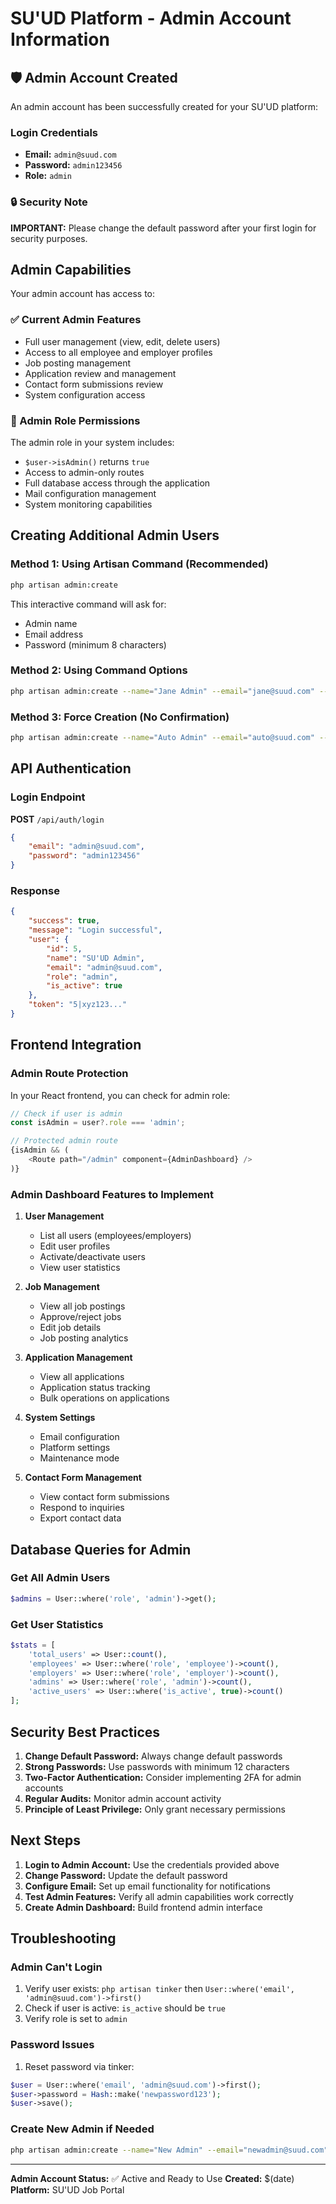 # SU'UD Platform - Admin Account Information

## 🛡️ Admin Account Created

An admin account has been successfully created for your SU'UD platform:

### Login Credentials
- **Email:** `admin@suud.com`
- **Password:** `admin123456`
- **Role:** `admin`

### 🔒 Security Note
**IMPORTANT:** Please change the default password after your first login for security purposes.

## Admin Capabilities

Your admin account has access to:

### ✅ Current Admin Features
- Full user management (view, edit, delete users)
- Access to all employee and employer profiles
- Job posting management
- Application review and management
- Contact form submissions review
- System configuration access

### 🔧 Admin Role Permissions
The admin role in your system includes:
- `$user->isAdmin()` returns `true`
- Access to admin-only routes
- Full database access through the application
- Mail configuration management
- System monitoring capabilities

## Creating Additional Admin Users

### Method 1: Using Artisan Command (Recommended)
```bash
php artisan admin:create
```

This interactive command will ask for:
- Admin name
- Email address  
- Password (minimum 8 characters)

### Method 2: Using Command Options
```bash
php artisan admin:create --name="Jane Admin" --email="jane@suud.com" --password="securepass123"
```

### Method 3: Force Creation (No Confirmation)
```bash
php artisan admin:create --name="Auto Admin" --email="auto@suud.com" --password="autopass123" --force
```

## API Authentication

### Login Endpoint
**POST** `/api/auth/login`

```json
{
    "email": "admin@suud.com",
    "password": "admin123456"
}
```

### Response
```json
{
    "success": true,
    "message": "Login successful",
    "user": {
        "id": 5,
        "name": "SU'UD Admin",
        "email": "admin@suud.com",
        "role": "admin",
        "is_active": true
    },
    "token": "5|xyz123..."
}
```

## Frontend Integration

### Admin Route Protection
In your React frontend, you can check for admin role:

```javascript
// Check if user is admin
const isAdmin = user?.role === 'admin';

// Protected admin route
{isAdmin && (
    <Route path="/admin" component={AdminDashboard} />
)}
```

### Admin Dashboard Features to Implement

1. **User Management**
   - List all users (employees/employers)
   - Edit user profiles
   - Activate/deactivate users
   - View user statistics

2. **Job Management**
   - View all job postings
   - Approve/reject jobs
   - Edit job details
   - Job posting analytics

3. **Application Management**
   - View all applications
   - Application status tracking
   - Bulk operations on applications

4. **System Settings**
   - Email configuration
   - Platform settings
   - Maintenance mode

5. **Contact Form Management**
   - View contact form submissions
   - Respond to inquiries
   - Export contact data

## Database Queries for Admin

### Get All Admin Users
```php
$admins = User::where('role', 'admin')->get();
```

### Get User Statistics
```php
$stats = [
    'total_users' => User::count(),
    'employees' => User::where('role', 'employee')->count(),
    'employers' => User::where('role', 'employer')->count(),
    'admins' => User::where('role', 'admin')->count(),
    'active_users' => User::where('is_active', true)->count()
];
```

## Security Best Practices

1. **Change Default Password:** Always change default passwords
2. **Strong Passwords:** Use passwords with minimum 12 characters
3. **Two-Factor Authentication:** Consider implementing 2FA for admin accounts
4. **Regular Audits:** Monitor admin account activity
5. **Principle of Least Privilege:** Only grant necessary permissions

## Next Steps

1. **Login to Admin Account:** Use the credentials provided above
2. **Change Password:** Update the default password
3. **Configure Email:** Set up email functionality for notifications
4. **Test Admin Features:** Verify all admin capabilities work correctly
5. **Create Admin Dashboard:** Build frontend admin interface

## Troubleshooting

### Admin Can't Login
1. Verify user exists: `php artisan tinker` then `User::where('email', 'admin@suud.com')->first()`
2. Check if user is active: `is_active` should be `true`
3. Verify role is set to `admin`

### Password Issues
1. Reset password via tinker:
```php
$user = User::where('email', 'admin@suud.com')->first();
$user->password = Hash::make('newpassword123');
$user->save();
```

### Create New Admin if Needed
```bash
php artisan admin:create --name="New Admin" --email="newadmin@suud.com" --password="newpass123" --force
```

---

**Admin Account Status:** ✅ Active and Ready to Use
**Created:** $(date)
**Platform:** SU'UD Job Portal
